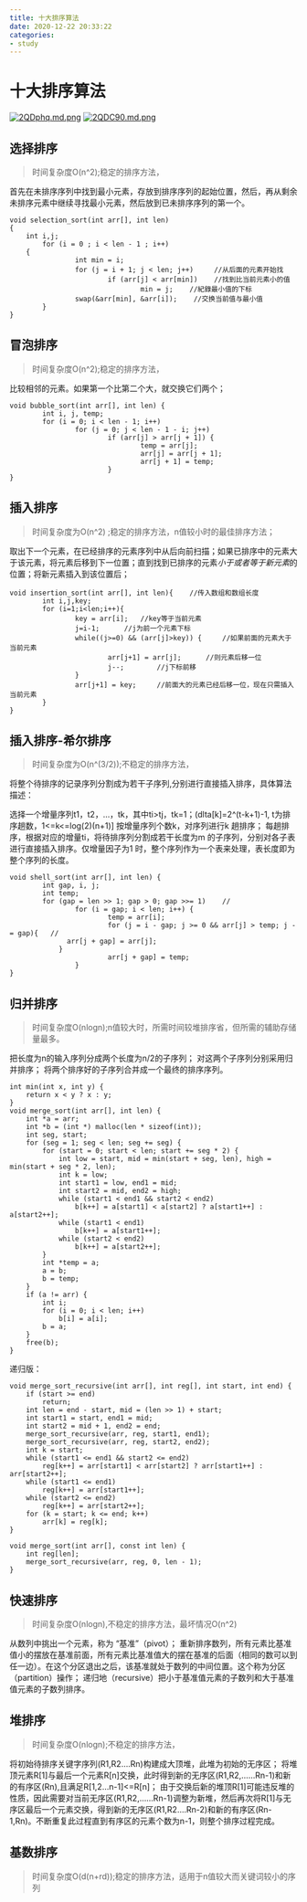 ```yaml
---
title: 十大排序算法
date: 2020-12-22 20:33:22
categories:
- study
---
```

# 十大排序算法

[![2QDphq.md.png](https://z3.ax1x.com/2021/06/02/2QDphq.md.png)](https://imgtu.com/i/2QDphq)
[![2QDC90.md.png](https://z3.ax1x.com/2021/06/02/2QDC90.md.png)](https://imgtu.com/i/2QDC90)

## 选择排序
>时间复杂度O(n^2);稳定的排序方法，

首先在未排序序列中找到最小元素，存放到排序序列的起始位置，然后，再从剩余未排序元素中继续寻找最小元素，然后放到已未排序序列的第一个。

```
void selection_sort(int arr[], int len)
{
    int i,j;
        for (i = 0 ; i < len - 1 ; i++)
    {
                int min = i;
                for (j = i + 1; j < len; j++)     //从后面的元素开始找
                        if (arr[j] < arr[min])    //找到比当前元素小的值
                                min = j;    //紀錄最小值的下标
                swap(&arr[min], &arr[i]);    //交换当前值与最小值
        }
}
```
## 冒泡排序

>时间复杂度O(n^2);稳定的排序方法，


比较相邻的元素。如果第一个比第二个大，就交换它们两个；

```
void bubble_sort(int arr[], int len) {
        int i, j, temp;
        for (i = 0; i < len - 1; i++)
                for (j = 0; j < len - 1 - i; j++)
                        if (arr[j] > arr[j + 1]) {
                                temp = arr[j];
                                arr[j] = arr[j + 1];
                                arr[j + 1] = temp;
                        }
}
```
## 插入排序

>时间复杂度为O(n^2) ;稳定的排序方法，n值较小时的最佳排序方法；

取出下一个元素，在已经排序的元素序列中从后向前扫描；如果已排序中的元素大于该元素，将元素后移到下一位置；直到找到已排序的元素*小于或者等于新元素*的位置；将新元素插入到该位置后；

```
void insertion_sort(int arr[], int len){	//传入数组和数组长度
        int i,j,key;
        for (i=1;i<len;i++){
                key = arr[i];	//key等于当前元素
                j=i-1;		//j为前一个元素下标
                while((j>=0) && (arr[j]>key)) {		//如果前面的元素大于当前元素
                        arr[j+1] = arr[j];		//则元素后移一位
                        j--;		//j下标前移
                }
                arr[j+1] = key;		//前面大的元素已经后移一位，现在只需插入当前元素
        }
}
```

## 插入排序-希尔排序

>时间复杂度为O(n^(3/2));不稳定的排序方法， 

将整个待排序的记录序列分割成为若干子序列,分别进行直接插入排序，具体算法描述：

选择一个增量序列t1，t2，…，tk，其中ti>tj，tk=1；(dlta[k]=2^(t-k+1)-1, t为排序趟数，1<=k<=log(2)(n+1)]
按增量序列个数k，对序列进行k 趟排序；
每趟排序，根据对应的增量ti，将待排序列分割成若干长度为m 的子序列，分别对各子表进行直接插入排序。仅增量因子为1 时，整个序列作为一个表来处理，表长度即为整个序列的长度。

```
void shell_sort(int arr[], int len) {
        int gap, i, j;
        int temp;
        for (gap = len >> 1; gap > 0; gap >>= 1)	//
                for (i = gap; i < len; i++) {
                        temp = arr[i];
                        for (j = i - gap; j >= 0 && arr[j] > temp; j -= gap){	//
			  arr[j + gap] = arr[j];
			}
                        arr[j + gap] = temp;
                }
}
```

## 归并排序
>时间复杂度O(nlogn);n值较大时，所需时间较堆排序省，但所需的辅助存储量最多。

把长度为n的输入序列分成两个长度为n/2的子序列；
对这两个子序列分别采用归并排序；
将两个排序好的子序列合并成一个最终的排序序列。
```
int min(int x, int y) {
    return x < y ? x : y;
}
void merge_sort(int arr[], int len) {
    int *a = arr;
    int *b = (int *) malloc(len * sizeof(int));
    int seg, start;
    for (seg = 1; seg < len; seg += seg) {
        for (start = 0; start < len; start += seg * 2) {
            int low = start, mid = min(start + seg, len), high = min(start + seg * 2, len);
            int k = low;
            int start1 = low, end1 = mid;
            int start2 = mid, end2 = high;
            while (start1 < end1 && start2 < end2)
                b[k++] = a[start1] < a[start2] ? a[start1++] : a[start2++];
            while (start1 < end1)
                b[k++] = a[start1++];
            while (start2 < end2)
                b[k++] = a[start2++];
        }
        int *temp = a;
        a = b;
        b = temp;
    }
    if (a != arr) {
        int i;
        for (i = 0; i < len; i++)
            b[i] = a[i];
        b = a;
    }
    free(b);
}
```
递归版：
```
void merge_sort_recursive(int arr[], int reg[], int start, int end) {
    if (start >= end)
        return;
    int len = end - start, mid = (len >> 1) + start;
    int start1 = start, end1 = mid;
    int start2 = mid + 1, end2 = end;
    merge_sort_recursive(arr, reg, start1, end1);
    merge_sort_recursive(arr, reg, start2, end2);
    int k = start;
    while (start1 <= end1 && start2 <= end2)
        reg[k++] = arr[start1] < arr[start2] ? arr[start1++] : arr[start2++];
    while (start1 <= end1)
        reg[k++] = arr[start1++];
    while (start2 <= end2)
        reg[k++] = arr[start2++];
    for (k = start; k <= end; k++)
        arr[k] = reg[k];
}

void merge_sort(int arr[], const int len) {
    int reg[len];
    merge_sort_recursive(arr, reg, 0, len - 1);
}
```
## 快速排序
>时间复杂度O(nlogn),不稳定的排序方法，最坏情况O(n^2)


从数列中挑出一个元素，称为 “基准”（pivot）；
重新排序数列，所有元素比基准值小的摆放在基准前面，所有元素比基准值大的摆在基准的后面（相同的数可以到任一边）。在这个分区退出之后，该基准就处于数列的中间位置。这个称为分区（partition）操作；
递归地（recursive）把小于基准值元素的子数列和大于基准值元素的子数列排序。

## 堆排序
>时间复杂度O(nlogn);不稳定的排序方法，

将初始待排序关键字序列(R1,R2….Rn)构建成大顶堆，此堆为初始的无序区；
将堆顶元素R[1]与最后一个元素R[n]交换，此时得到新的无序区(R1,R2,……Rn-1)和新的有序区(Rn),且满足R[1,2…n-1]<=R[n]；
由于交换后新的堆顶R[1]可能违反堆的性质，因此需要对当前无序区(R1,R2,……Rn-1)调整为新堆，然后再次将R[1]与无序区最后一个元素交换，得到新的无序区(R1,R2….Rn-2)和新的有序区(Rn-1,Rn)。不断重复此过程直到有序区的元素个数为n-1，则整个排序过程完成。

## 基数排序

>时间复杂度O(d(n+rd));稳定的排序方法，适用于n值较大而关键词较小的序列

